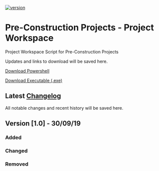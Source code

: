 [![version][version-badge]][CHANGELOG]

# Pre-Construction Projects - Project Workspace

Project Workspace Script for Pre-Construction Projects

Updates and links to download will be saved here.

[Download Powershell]

[Download Executable (.exe)]

## Latest [Changelog]
All notable changes and recent history will be saved here. 

## Version [1.0] - 30/09/19
### Added


### Changed


### Removed


[CHANGELOG]: ./CHANGELOG.md
[LICENSE]: ./LICENSE
[ruby-version]: .ruby-version
[source]: source/
[version-badge]: https://img.shields.io/badge/version-1.0-blue.svg
[Download Powershell]: https://github.com/LukeSeddon/ProjectWorkspace/blob/master/Pre-Construction%20Projects/PWS-Construction.ps1
[Download Executable (.exe)]: https://github.com/LukeSeddon/ProjectWorkspace/blob/master/Construction%20Projects/PWS-Construction.exe
